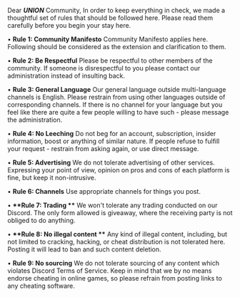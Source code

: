 Dear ***UNION*** Community,
In order to keep everything in check, we made a thoughtful set of rules that should be followed here. Please read them carefully before you begin your stay here.

• __**Rule 1: Community Manifesto**__
Community Manifesto applies here. Following should be considered as the extension and clarification to them.

• __**Rule 2: Be Respectful**__
Please be respectful to other members of the community. If someone is disrespectful to you please contact our administration instead of insulting back.

• __**Rule 3: General Language**__
Our general language outside multi-language channels is English. Please restrain from using other languages outside of corresponding channels. If there is no channel for your language but you feel like there are quite a few people willing to have such - please message the administration.

• __**Rule 4: No Leeching**__
Do not beg for an account, subscription, insider information, boost or anything of similar nature. If people refuse to fulfill your request - restrain from asking again, or use direct message.

• __**Rule 5: Advertising**__
We do not tolerate advertising of other services. Expressing your point of view, opinion on pros and cons of each platform is fine, but keep it non-intrusive.

• __**Rule 6: Channels**__
Use appropriate channels for things you post.

• __**Rule 7: Trading **__
We won't tolerate any trading conducted on our Discord. The only form allowed is giveaway, where the receiving party is not obliged to do anything.

• __**Rule 8: No illegal content **__
Any kind of illegal content, including, but not limited to cracking, hacking, or cheat distribution is not tolerated here. Posting it will lead to ban and such content deletion.

• __**Rule 9: No sourcing**__
We do not tolerate sourcing of any content which violates Discord Terms of Service. Keep in mind that we by no means endorse cheating in online games, so please refrain from posting links to any cheating software.